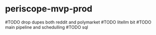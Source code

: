 # periscope-mvp-prod

#TODO drop dupes both reddit and polymarket
#TODO litellm bit
#TODO main pipeline and schedulling
#TODO sql
